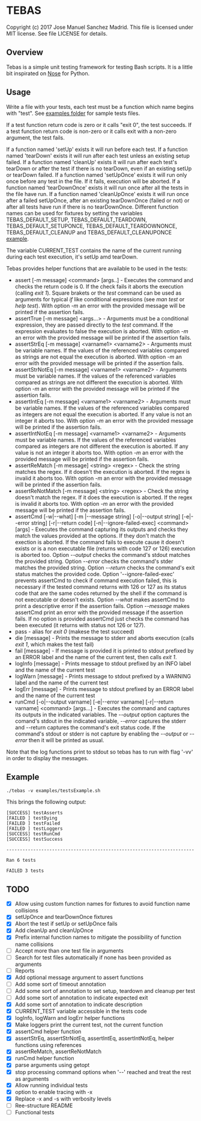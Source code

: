TEBAS
============
Copyright (c) 2017 Jose Manuel Sanchez Madrid. This file is licensed under MIT license. See file LICENSE for details.

## Overview
Tebas is a simple unit testing framework for testing Bash scripts. It is a little bit inspirated on [Nose](http://nose.readthedocs.io/en/latest/) for Python.

## Usage
Write a file with your tests, each test must be a function which name begins with "test". See [examples folder](examples/) for sample tests files.

If a test function return code is zero or it calls "exit 0", the test succeeds.
If a test function return code is non-zero or it calls exit with a non-zero argument, the test fails.

If a function named 'setUp' exists it will run before each test.
If a function named 'tearDown' exists it will run after each test unless an existing setup failed.
If a function named 'cleanUp' exists it will run after each test's tearDown or after the test if there is no tearDown, even if an existing setUp or tearDown failed.
If a function named 'setUpOnce' exists it will run only once before any test in the file. If it fails, execution will be aborted.
If a function named 'tearDownOnce' exists it will run once after all the tests in the file have run.
If a function named 'cleanUpOnce' exists it will run once after a failed setUpOnce, after an existing tearDownOnce (failed or not) or after all tests have run if there is no tearDownOnce.
Different function names can be used for fixtures by setting the variables TEBAS_DEFAULT_SETUP, TEBAS_DEFAULT_TEARDOWN, TEBAS_DEFAULT_SETUPONCE, TEBAS_DEFAULT_TEARDOWNONCE, TEBAS_DEFAULT_CLEANUP and TEBAS_DEFAULT_CLEANUPONCE  [example](examples/testsCustomSetUp.sh).

The variable CURRENT_TEST contains the name of the current running during each test execution, it's setUp amd tearDown.

Tebas provides helper functions that are available to be used in the tests:
 * assert \[-m message\] \<command\> \[args..\] - Executes the command and checks the return code is 0. If the check fails it aborts the execution (calling _exit 1_). Square brakets or the _test_ command can be used as arguments for typical _if_ like conditional expressions (see _man test_ or _help test_). With option _-m_ an error with the provided message will be printed if the assertion fails.
 * assertTrue \[-m message\] \<args...\> - Arguments must be a conditional expression, they are passed directly to the _test_ command. If the expression evaluates to false the execution is aborted. With option _-m_ an error with the provided message will be printed if the assertion fails.
 * assertStrEq \[-m message\] \<varname1\> \<varname2\> - Arguments must be variable names. If the values of the referenced variables compared as strings are not equal the execution is aborted. With option _-m_ an error with the provided message will be printed if the assertion fails.
 * assertStrNotEq \[-m message\] \<varname1\> \<varname2\> - Arguments must be variable names. If the values of the referenced variables compared as strings are not different the execution is aborted. With option _-m_ an error with the provided message will be printed if the assertion fails.
 * assertIntEq \[-m message\] \<varname1\> \<varname2\> - Arguments must be variable names. If the values of the referenced variables compared as integers are not equal the execution is aborted. If any value is not an integer it aborts too. With option _-m_ an error with the provided message will be printed if the assertion fails.
 * assertIntNotEq \[-m message\] \<varname1\> \<varname2\> - Arguments must be variable names. If the values of the referenced variables compared as integers are not different the execution is aborted. If any value is not an integer it aborts too. With option _-m_ an error with the provided message will be printed if the assertion fails.
 * assertReMatch \[-m message\] \<string\> \<regex\> - Check the string matches the regex. If it doesn't the execution is aborted. If the regex is invalid it aborts too. With option _-m_ an error with the provided message will be printed if the assertion fails.
 * assertReNotMatch \[-m message\] \<string\> \<regex\> - Check the string doesn't match the regex. If it does the execution is aborted. If the regex is invalid it aborts too. With option _-m_ an error with the provided message will be printed if the assertion fails.
 * assertCmd \[-w|--what\] \[-m |--message string\] \[-o|--output string\] \[-e|--error string\] \[-r|--return code\] \[-n|--ignore-failed-exec\] \<command\> \[args\] - Executes the command capturing its outputs and checks they match the values provided at the options. If they don't match the exection is aborted. If the command fails to execute cause it doesn't exists or is a non executable file (returns with code 127 or 126) execution is aborted too. Option _--output_ checks the command's stdout matches the provided string. Option _--error_ checks the command's stder matches the provided string. Option _--return_ checks the command's exit status matches the provided code. Option '--ignore-failed-exec' prevents assertCmd to check if command execution failed, this is necessary if the tested command returns with 126 or 127 as its status code that are the same codes returned by the shell if the command is not executable or doesn't exists. Option _--what_ makes assertCmd to print a descriptive error if the assertion fails. Option _--message_ makes assertCmd print an error with the provided message if the assertion fails. If no option is provided assertCmd just checks the command has been executed (it returns with status not 126 or 127).
 * pass - alias for _exit 0_ (makese the test succeed)
 * die \[message\] - Prints the message to stderr and aborts execution (calls _exit 1_, which makes the test fail)
 * fail \[message\] - If message is provided it is printed to stdout prefixed by an ERROR label and the name of the current test, then calls _exit 1_.
 * logInfo \[message\] - Prints message to stdout prefixed by an INFO label and the name of the current test
 * logWarn \[message\] - Prints message to stdout prefixed by a WARNING label and the name of the current test
 * logErr \[message\] - Prints message to stdout prefixed by an ERROR label and the name of the current test
 * runCmd \[-o|--output varname\] \[-e|--error varname\] \[-r|--return varname\] \<command\> \[args...\] - Executes the command and captures its outputs in the indicated variables. The _--output_ option captures the comand's stdout in the indicated variable, _--error_ captures the stderr and --return captures the command's exit status code. If the command's stdout or stderr is not capture by enabling the _--output_ or _--error_ then it will be printed as usual.

Note that the log functions print to stdout so tebas has to run with flag '-vv' in order to display the messages.

## Example
```
./tebas -v examples/testsExample.sh
```
This brings the following output:
```
[SUCCESS] testAsserts
[FAILED ] testDying
[FAILED ] testFailed
[FAILED ] testLoggers
[SUCCESS] testRunCmd
[SUCCESS] testSuccess

----------------------------------------------------------------------

Ran 6 tests

FAILED 3 tests
```

## TODO
 - [x] Allow using custom function names for fixtures to avoid function name collisions
 - [x] setUpOnce and tearDownOnce fixtures
 - [x] Abort the test if setUp or setUpOnce fails
 - [x] Add cleanUp and cleanUpOnce
 - [x] Prefix internal function names to mitigate the possibility of function name collisions
 - [ ] Accept more than one test file in arguments
 - [ ] Search for test files automatically if none has been provided as arguments
 - [ ] Reports
 - [x] Add optional message argument to assert functions
 - [ ] Add some sort of timeout annotation
 - [ ] Add some sort of annotation to set setup, teardown and cleanup per test
 - [ ] Add some sort of annotation to indicate expected exit
 - [x] Add some sort of annotation to indicate description
 - [x] CURRENT_TEST variable accessible in the tests code
 - [x] logInfo, logWarn and logErr helper functions
 - [x] Make loggers print the current test, not the current function
 - [x] assertCmd helper function
 - [x] assertStrEq, assertStrNotEq, assertIntEq, assertIntNotEq, helper functions using references
 - [x] assertReMatch, assertReNotMatch
 - [x] runCmd helper function
 - [x] parse arguments using getopt
 - [x] stop processing command options when '--' reached and treat the rest as arguments
 - [x] Allow running individual tests
 - [x] option to enable tracing with -x
 - [x] Replace -x and -s with verbosity levels
 - [ ] Ree-structure README
 - [ ] Functional tests
